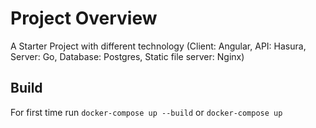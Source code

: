 # Project Overview
A Starter Project with different technology (Client: Angular, API: Hasura, Server: Go, Database: Postgres, Static file server: Nginx)

## Build
For first time run `docker-compose up --build` or `docker-compose up`